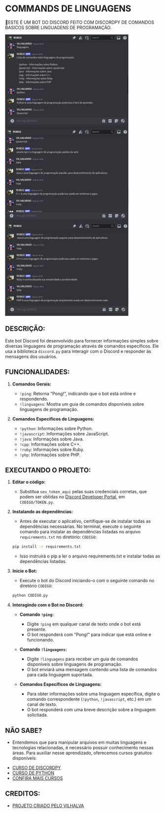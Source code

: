 # COMMANDS DE LINGUAGENS
🤖ESTE É UM BOT DO DISCORD FEITO COM DISCORDPY DE COMANDOS BASICOS SOBRE LINGUAGENS DE PROGRAMAÇÃO.

<img src="./IMAGENS/FOTO_1.png" align="center" width="400"> <br>
<img src="./IMAGENS/FOTO_2.png" align="center" width="400"> <br>
<img src="./IMAGENS/FOTO_3.png" align="center" width="400"> <br>

## DESCRIÇÃO:
Este bot Discord foi desenvolvido para fornecer informações simples sobre diversas linguagens de programação através de comandos específicos. Ele usa a biblioteca `discord.py` para interagir com o Discord e responder às mensagens dos usuários.

## FUNCIONALIDADES:
1. **Comandos Gerais:**
   - `!ping`: Retorna "Pong!", indicando que o bot está online e respondendo.
   - `!linguagens`: Mostra um guia de comandos disponíveis sobre linguagens de programação.

2. **Comandos Específicos de Linguagens:**
   - `!python`: Informações sobre Python.
   - `!javascript`: Informações sobre JavaScript.
   - `!java`: Informações sobre Java.
   - `!cpp`: Informações sobre C++.
   - `!ruby`: Informações sobre Ruby.
   - `!php`: Informações sobre PHP.

## EXECUTANDO O PROJETO:
1. **Editar o código:**
   - Substitua `seu_token_aqui` pelas suas credenciais corretas, que podem ser obtidas no [Discord Developer Portal](https://discord.com/developers/applications), em `CODIGO/TOKEN.py`.

2. **Instalando as dependências:**
   - Antes de executar o aplicativo, certifique-se de instalar todas as dependências necessárias. No terminal, execute o seguinte comando para instalar as dependências listadas no arquivo `requirements.txt` no diretório: `CODIGO`:
   ```bash
   pip install -r requirements.txt
   ```
   - Isso instruirá o pip a ler o arquivo requirements.txt e instalar todas as dependências listadas.

3. **Inicie o Bot:**
   - Execute o bot do Discord iniciando-o com o seguinte comando no diretório `CODIGO`:
    ```bash
    python CODIGO.py
    ```

4. **Interagindo com o Bot no Discord:**
   - **Comando `!ping`:**
     - Digite `!ping` em qualquer canal de texto onde o bot está presente.
     - O bot responderá com "Pong!" para indicar que está online e funcionando.

   - **Comando `!linguagens`:**
     - Digite `!linguagens` para receber um guia de comandos disponíveis sobre linguagens de programação.
     - O bot enviará uma mensagem contendo uma lista de comandos para cada linguagem suportada.

   - **Comandos Específicos de Linguagens:**
     - Para obter informações sobre uma linguagem específica, digite o comando correspondente (`!python`, `!javascript`, etc.) em um canal de texto.
     - O bot responderá com uma breve descrição sobre a linguagem solicitada.

## NÃO SABE?
- Entendemos que para manipular arquivos em muitas linguagens e tecnologias relacionadas, é necessário possuir conhecimento nessas áreas. Para auxiliar nesse aprendizado, oferecemos cursos gratuitos disponíveis:
* [CURSO DE DISCORDPY](https://github.com/VILHALVA/CURSO-DE-DISCORDPY)
* [CURSO DE PYTHON](https://github.com/VILHALVA/CURSO-DE-PYTHON)
* [CONFIRA MAIS CURSOS](https://github.com/VILHALVA?tab=repositories&q=+topic:CURSO)

## CREDITOS:
- [PROJETO CRIADO PELO VILHALVA](https://github.com/VILHALVA)

